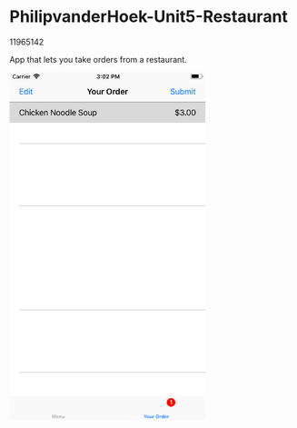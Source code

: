 # PhilipvanderHoek-Unit5-Restaurant

11965142

App that lets you take orders from a restaurant.

![Alt text](https://github.com/philiphoek/PhilipvanderHoek-Unit5-Restaurant/blob/master/Screen%20Shot%202018-03-09%20at%2015.06.06.png "Restaurant")

